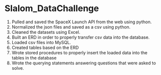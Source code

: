 # Slalom_DataChallenge

1. Pulled and saved the SpaceX Launch API from the web using python.
2. Normalized the json files and saved as a csv using python.
3. Cleaned the datasets using Excel. 
4. Built an ERD in order to properly transfer csv data into the database.
5. Loaded csv files into MySQL.
6. Created tables based on the ERD 
7. Wrote stored procedures to properly insert the loaded data into the tables in the database
8. Wrote the querying statements answering questions that were asked to solve. 
